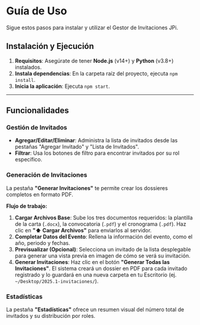 # Guía de Uso

Sigue estos pasos para instalar y utilizar el Gestor de Invitaciones JPi.

## Instalación y Ejecución

1.  **Requisitos**: Asegúrate de tener **Node.js** (v14+) y **Python** (v3.8+) instalados.
2.  **Instala dependencias**: En la carpeta raíz del proyecto, ejecuta `npm install`.
3.  **Inicia la aplicación**: Ejecuta `npm start`.

---

## Funcionalidades

### Gestión de Invitados

-   **Agregar/Editar/Eliminar**: Administra la lista de invitados desde las pestañas "Agregar Invitado" y "Lista de Invitados".
-   **Filtrar**: Usa los botones de filtro para encontrar invitados por su rol específico.

### Generación de Invitaciones

La pestaña **"Generar Invitaciones"** te permite crear los dossieres completos en formato PDF.

**Flujo de trabajo:**

1.  **Cargar Archivos Base**: Sube los tres documentos requeridos: la plantilla de la carta (`.docx`), la convocatoria (`.pdf`) y el cronograma (`.pdf`). Haz clic en **"⬆️ Cargar Archivos"** para enviarlos al servidor.
2.  **Completar Datos del Evento**: Rellena la información del evento, como el año, periodo y fechas.
3.  **Previsualizar (Opcional)**: Selecciona un invitado de la lista desplegable para generar una vista previa en imagen de cómo se verá su invitación.
4.  **Generar Invitaciones**: Haz clic en el botón **"Generar Todas las Invitaciones"**. El sistema creará un dossier en PDF para cada invitado registrado y lo guardará en una nueva carpeta en tu Escritorio (ej. `~/Desktop/2025.1-invitaciones/`).

### Estadísticas

La pestaña **"Estadísticas"** ofrece un resumen visual del número total de invitados y su distribución por roles.
